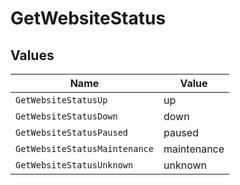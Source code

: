# GetWebsiteStatus


## Values

| Name                          | Value                         |
| ----------------------------- | ----------------------------- |
| `GetWebsiteStatusUp`          | up                            |
| `GetWebsiteStatusDown`        | down                          |
| `GetWebsiteStatusPaused`      | paused                        |
| `GetWebsiteStatusMaintenance` | maintenance                   |
| `GetWebsiteStatusUnknown`     | unknown                       |